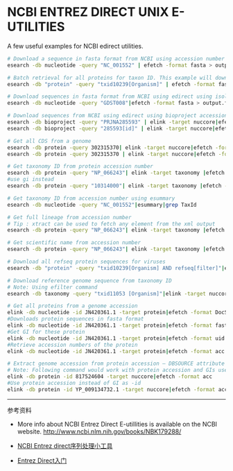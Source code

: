 # NCBI ENTREZ DIRECT UNIX E-UTILITIES
A few useful examples for NCBI edirect utilities.

```bash
# Download a sequence in fasta format from NCBI using accession number
esearch -db nucleotide -query "NC_001552" | efetch -format fasta > output.fasta
```
```bash
# Batch retrieval for all proteins for taxon ID. This example will download all proteins for viruses in fasta format.
esearch -db "protein" -query "txid10239[Organism]" | efetch -format fasta > output.fasta
```

```bash
# Download sequences in fasta format from NCBI using edirect using isolate info
esearch -db nucleotide -query "GDST008"|efetch -format fasta > output.fasta
```

```bash
# Download sequences from NCBI using edirect using bioproject accession or ID
esearch -db bioproject -query "PRJNA285593" | elink -target nuccore|efetch -format fasta
esearch -db bioproject -query "285593[id]" | elink -target nuccore|efetch -format fasta
```

```bash
# Get all CDS from a genome
esearch -db protein -query 302315370| elink -target nuccore|efetch -format ft| grep -A 4 --no-group-separator CDS
esearch -db protein -query 302315370 | elink -target nuccore|efetch -format fasta_cds_na| grep YP_003815423.1
```

```bash
# Get taxonomy ID from protein accession number
esearch -db protein -query "NP_066243"| elink -target taxonomy |efetch -format uid
#use gi instead
esearch -db protein -query "10314000"| elink -target taxonomy |efetch -format uid
```

```bash
# Get taxonomy ID from accession number using esummary
esearch -db nucleotide -query "NC_001552"|esummary|grep TaxId
```

```bash
# Get full lineage from accession number
# Tip : xtract can be used to fetch any element from the xml output
esearch -db protein -query "NP_066243"| elink -target taxonomy |efetch -format xml |xtract -element Lineage
```

```bash
# Get scientific name from accession number
esearch -db protein -query "NP_066243"| elink -target taxonomy |efetch -format xml |xtract -element ScientificName|cut -f1
```

```bash
# Download all refseq protein sequences for viruses
esearch -db "protein" -query "txid10239[Organism] AND refseq[filter]"|efetch -format fasta > refseq_protein_viruses.fa
```

```bash
# Download reference genome sequence from taxonomy ID
# Note: Using efilter command
esearch -db taxonomy -query "txid11053 [Organism]"|elink -target nuccore|efilter -query "refseq"|efetch -format fasta >output.fa
```

```bash
# Get all proteins from a genome accession
elink -db nucleotide -id JN420361.1 -target protein|efetch -format DocSum
#Downloads protein sequences in fasta format
elink -db nucleotide -id JN420361.1 -target protein|efetch -format fasta
#Get GI for these protein
elink -db nucleotide -id JN420361.1 -target protein|efetch -format uid
#Retrieve accession numbers of the protein
elink -db nucleotide -id JN420361.1 -target protein|efetch -format acc
```

```bash
# Extract genome accession from protein accession – DBSOURCE attribute in genbank file and an alternative to the script mentioned in one of my earlier blog post.
# Note: Following command would work with protein accession and GIs used as -id parameter in elink command.
elink -db protein -id 817524604 -target nuccore|efetch -format acc
#Use protein accession instead of GI as -id
elink -db protein -id YP_009134732.1 -target nuccore|efetch -format acc
```

---
参考资料
 + More info about NCBI Entrez Direct E-utillities is available on the NCBI website. http://www.ncbi.nlm.nih.gov/books/NBK179288/

+ [NCBI Entrez direct序列处理小工具](https://www.jieandze1314.com/post/cnposts/91/)
+ [Entrez Direct入门](https://superchao8.github.io/2019/04/11/Entrez%20Direct%E5%85%A5%E9%97%A8/)
